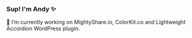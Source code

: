 ### Sup! I'm Andy ✨

🔭 I’m currently working on MightyShare.io, ColorKit.co and Lightweight Accordion WordPress plugin.

